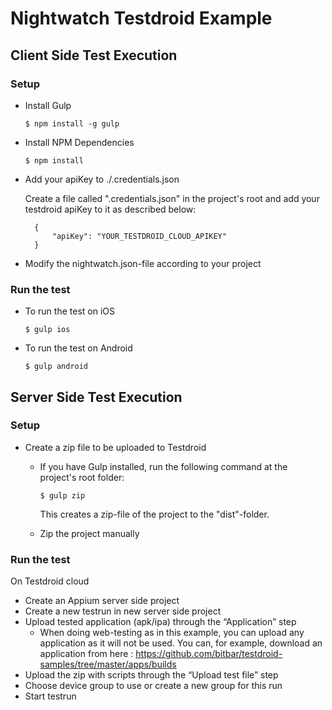 # Nightwatch Testdroid Example

## Client Side Test Execution
### Setup
* Install Gulp

	```
	$ npm install -g gulp
	```

* Install NPM Dependencies

	```
	$ npm install
	```
    
* Add your apiKey to ./.credentials.json

   Create a file called ".credentials.json" in the project's root and add your testdroid apiKey to it as described below:
	
	    {
	        "apiKey": "YOUR_TESTDROID_CLOUD_APIKEY"
	    }


* Modify the nightwatch.json-file according to your project

### Run the test 

* To run the test on iOS

	```
	$ gulp ios
	```

* To run the test on Android
	
	```
	$ gulp android
	```

## Server Side Test Execution
### Setup
* Create a zip file to be uploaded to Testdroid

	* If you have Gulp installed, run the following command at the project's root folder:
		
		```
		$ gulp zip
		```
		This creates a zip-file of the project to the "dist"-folder.
	* Zip the project manually

### Run the test
On Testdroid cloud

* Create an Appium server side project
* Create a new testrun in new server side project
* Upload tested application (apk/ipa) through the “Application” step
	* When doing web-testing as in this example, you can upload any application as it will not be used. You can, for example, download an application from here :
	https://github.com/bitbar/testdroid-samples/tree/master/apps/builds
* Upload the zip with scripts through the “Upload test file” step
* Choose device group to use or create a new group for this run
* Start testrun



